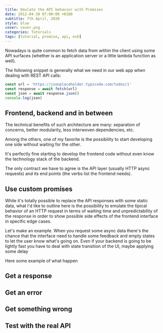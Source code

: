 ```yaml
---
title: Emulate the API behavior with Promises
date: 2012-04-30 07:00:00 +0100
subtitle: 7th April, 2020
style: blue
cover: cover.png
categories: Tutorials
tags: [tutorial, promise, api, es6]
---
```


Nowadays is quite common to fetch data from within the client using some API surfaces (whether is an application server or a little lambda function as well).

The following snippet is generally what we need in our web app when dealing with REST API calls:

```js
const url = 'https://jsonplaceholder.typicode.com/todos/1'
const response = await fetch(url)
const json = await response.json()
console.log(json)
```

## Frontend, backend and in between

The technical benefits of such architecture are many: separation of concerns, better modularity, less interwoven dependencies, etc.

Among the others, one of my favorite is the possibility to start developing one side without waiting for the other.

It's perfectly fine starting to develop the frontend code without even know the technology stack of the backend.

The only contract we have to agree is the API layer (usually HTTP async requests) and its end points (the verbs list the frontend needs).

## Use custom promises

While it's totally possible to replace the API responses with some static data, what I'd like to outline here is the possibility to emulate the tipical behavior of an HTTP request in terms of waiting time and unpredictability of the response in order to show possible side effects of the frontend interface in specific edge cases.

Let's make an example. When you request some async data there's the chance that the interface need to handle some feedback and empty states to let the user know what's going on. Even if your backend is going to be lightly fast you have to deal with state transition of the UI, maybe applying some delay

Here some example of what happen

## Get a response

## Get an error

## Get something wrong

## Test with the real API

